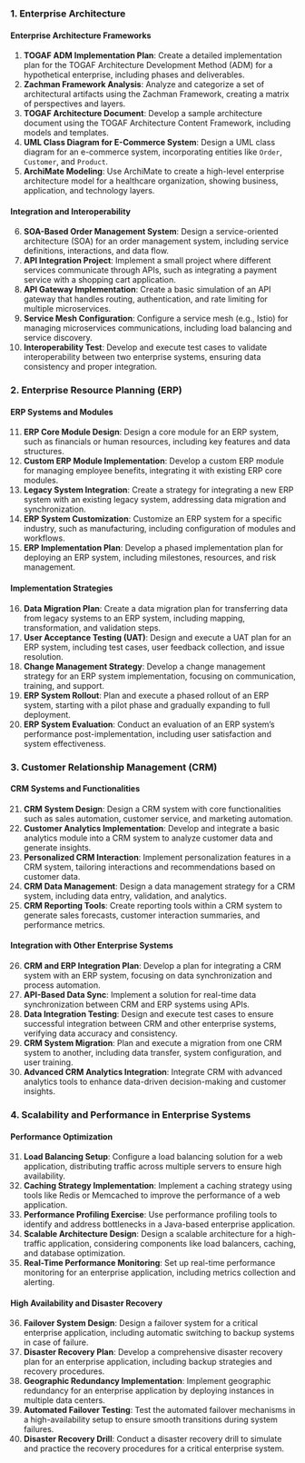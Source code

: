 ### **1. Enterprise Architecture**

#### **Enterprise Architecture Frameworks**

1. **TOGAF ADM Implementation Plan**: Create a detailed implementation plan for the TOGAF Architecture Development Method (ADM) for a hypothetical enterprise, including phases and deliverables.
2. **Zachman Framework Analysis**: Analyze and categorize a set of architectural artifacts using the Zachman Framework, creating a matrix of perspectives and layers.
3. **TOGAF Architecture Document**: Develop a sample architecture document using the TOGAF Architecture Content Framework, including models and templates.
4. **UML Class Diagram for E-Commerce System**: Design a UML class diagram for an e-commerce system, incorporating entities like `Order`, `Customer`, and `Product`.
5. **ArchiMate Modeling**: Use ArchiMate to create a high-level enterprise architecture model for a healthcare organization, showing business, application, and technology layers.

#### **Integration and Interoperability**

6. **SOA-Based Order Management System**: Design a service-oriented architecture (SOA) for an order management system, including service definitions, interactions, and data flow.
7. **API Integration Project**: Implement a small project where different services communicate through APIs, such as integrating a payment service with a shopping cart application.
8. **API Gateway Implementation**: Create a basic simulation of an API gateway that handles routing, authentication, and rate limiting for multiple microservices.
9. **Service Mesh Configuration**: Configure a service mesh (e.g., Istio) for managing microservices communications, including load balancing and service discovery.
10. **Interoperability Test**: Develop and execute test cases to validate interoperability between two enterprise systems, ensuring data consistency and proper integration.

### **2. Enterprise Resource Planning (ERP)**

#### **ERP Systems and Modules**

11. **ERP Core Module Design**: Design a core module for an ERP system, such as financials or human resources, including key features and data structures.
12. **Custom ERP Module Implementation**: Develop a custom ERP module for managing employee benefits, integrating it with existing ERP core modules.
13. **Legacy System Integration**: Create a strategy for integrating a new ERP system with an existing legacy system, addressing data migration and synchronization.
14. **ERP System Customization**: Customize an ERP system for a specific industry, such as manufacturing, including configuration of modules and workflows.
15. **ERP Implementation Plan**: Develop a phased implementation plan for deploying an ERP system, including milestones, resources, and risk management.

#### **Implementation Strategies**

16. **Data Migration Plan**: Create a data migration plan for transferring data from legacy systems to an ERP system, including mapping, transformation, and validation steps.
17. **User Acceptance Testing (UAT)**: Design and execute a UAT plan for an ERP system, including test cases, user feedback collection, and issue resolution.
18. **Change Management Strategy**: Develop a change management strategy for an ERP system implementation, focusing on communication, training, and support.
19. **ERP System Rollout**: Plan and execute a phased rollout of an ERP system, starting with a pilot phase and gradually expanding to full deployment.
20. **ERP System Evaluation**: Conduct an evaluation of an ERP system’s performance post-implementation, including user satisfaction and system effectiveness.

### **3. Customer Relationship Management (CRM)**

#### **CRM Systems and Functionalities**

21. **CRM System Design**: Design a CRM system with core functionalities such as sales automation, customer service, and marketing automation.
22. **Customer Analytics Implementation**: Develop and integrate a basic analytics module into a CRM system to analyze customer data and generate insights.
23. **Personalized CRM Interaction**: Implement personalization features in a CRM system, tailoring interactions and recommendations based on customer data.
24. **CRM Data Management**: Design a data management strategy for a CRM system, including data entry, validation, and analytics.
25. **CRM Reporting Tools**: Create reporting tools within a CRM system to generate sales forecasts, customer interaction summaries, and performance metrics.

#### **Integration with Other Enterprise Systems**

26. **CRM and ERP Integration Plan**: Develop a plan for integrating a CRM system with an ERP system, focusing on data synchronization and process automation.
27. **API-Based Data Sync**: Implement a solution for real-time data synchronization between CRM and ERP systems using APIs.
28. **Data Integration Testing**: Design and execute test cases to ensure successful integration between CRM and other enterprise systems, verifying data accuracy and consistency.
29. **CRM System Migration**: Plan and execute a migration from one CRM system to another, including data transfer, system configuration, and user training.
30. **Advanced CRM Analytics Integration**: Integrate CRM with advanced analytics tools to enhance data-driven decision-making and customer insights.

### **4. Scalability and Performance in Enterprise Systems**

#### **Performance Optimization**

31. **Load Balancing Setup**: Configure a load balancing solution for a web application, distributing traffic across multiple servers to ensure high availability.
32. **Caching Strategy Implementation**: Implement a caching strategy using tools like Redis or Memcached to improve the performance of a web application.
33. **Performance Profiling Exercise**: Use performance profiling tools to identify and address bottlenecks in a Java-based enterprise application.
34. **Scalable Architecture Design**: Design a scalable architecture for a high-traffic application, considering components like load balancers, caching, and database optimization.
35. **Real-Time Performance Monitoring**: Set up real-time performance monitoring for an enterprise application, including metrics collection and alerting.

#### **High Availability and Disaster Recovery**

36. **Failover System Design**: Design a failover system for a critical enterprise application, including automatic switching to backup systems in case of failure.
37. **Disaster Recovery Plan**: Develop a comprehensive disaster recovery plan for an enterprise application, including backup strategies and recovery procedures.
38. **Geographic Redundancy Implementation**: Implement geographic redundancy for an enterprise application by deploying instances in multiple data centers.
39. **Automated Failover Testing**: Test the automated failover mechanisms in a high-availability setup to ensure smooth transitions during system failures.
40. **Disaster Recovery Drill**: Conduct a disaster recovery drill to simulate and practice the recovery procedures for a critical enterprise system.
